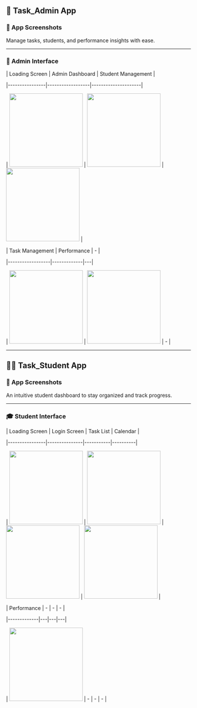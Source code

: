   ## 🧠 Task_Admin App  

### 📱 App Screenshots



Manage tasks, students, and performance insights with ease.



---



### 🔧 Admin Interface



| Loading Screen | Admin Dashboard | Student Management |

|----------------|------------------|---------------------|

| <img src="https://github.com/user-attachments/assets/80ce30ac-1ab5-44f1-a74a-f7a848987024" width="200"/> | <img src="https://github.com/user-attachments/assets/c717fcd8-4dd4-42ee-9724-e843ed924a76" width="200"/> | <img src="https://github.com/user-attachments/assets/34e60509-9995-4a6b-86c8-654e5c6472ca" width="200"/> |



| Task Management | Performance | - |

|------------------|-------------|---|

| <img src="https://github.com/user-attachments/assets/61d600b2-71a1-4ef3-8e98-9026c1a3b052" width="200"/> | <img src="https://github.com/user-attachments/assets/c781da0a-276b-4ed2-a0cb-fe29cdb3808f" width="200"/> | - |



---



## 👨‍🎓 Task_Student App  

### 📱 App Screenshots



An intuitive student dashboard to stay organized and track progress.



---



### 🎓 Student Interface



| Loading Screen | Login Screen | Task List | Calendar |

|----------------|---------------|-----------|----------|

| <img src="https://github.com/user-attachments/assets/57610013-dd5b-48d5-a7fd-1039c572ed02" width="200"/> | <img src="https://github.com/user-attachments/assets/ed2844ea-3af9-4b40-aade-0d7e047bb1da" width="200"/> | <img src="https://github.com/user-attachments/assets/946656df-1cbc-4e30-a323-efdc090cdac7" width="200"/> | <img src="https://github.com/user-attachments/assets/132947b8-b94a-4b33-b5bc-1f86de8f2160" width="200"/> |



| Performance | - | - | - |

|-------------|---|---|---|

| <img src="https://github.com/user-attachments/assets/0693ae2f-ec1b-4144-a8e6-d0c2bdc561ce" width="200"/> | - | - | - |
